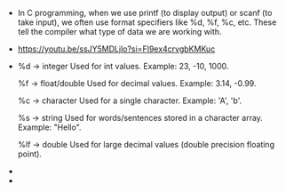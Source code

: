 - In C programming, when we use printf (to display output) or scanf (to take input), we often use format specifiers like %d, %f, %c, etc. These tell the compiler what type of data we are working with.
- https://youtu.be/ssJY5MDLjlo?si=FI9ex4crvgbKMKuc
- %d → integer
  Used for int values. Example: 23, -10, 1000.
  
  %f → float/double
  Used for decimal values. Example: 3.14, -0.99.
  
  %c → character
  Used for a single character. Example: 'A', 'b'.
  
  %s → string
  Used for words/sentences stored in a character array. Example: "Hello".
  
  %lf → double
  Used for large decimal values (double precision floating point).
-
-